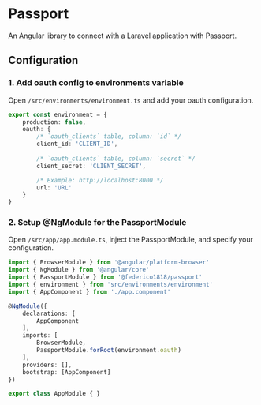# Passport

An Angular library to connect with a Laravel application with Passport.

## Configuration

### 1. Add oauth config to environments variable

Open ```/src/environments/environment.ts``` and add your oauth configuration.

```ts
export const environment = {
    production: false,
    oauth: {
        /* `oauth_clients` table, column: `id` */
        client_id: 'CLIENT_ID', 
        
        /* `oauth_clients` table, column: `secret` */
        client_secret: 'CLIENT_SECRET', 

        /* Example: http://localhost:8000 */
        url: 'URL'
    }
}
```

### 2. Setup @NgModule for the PassportModule

Open ```/src/app/app.module.ts```, inject the PassportModule, and specify your configuration.

```ts
import { BrowserModule } from '@angular/platform-browser'
import { NgModule } from '@angular/core'
import { PassportModule } from '@federico1818/passport'
import { environment } from 'src/environments/environment'
import { AppComponent } from './app.component'

@NgModule({
    declarations: [
        AppComponent
    ],
    imports: [
        BrowserModule,
        PassportModule.forRoot(environment.oauth)
    ],
    providers: [],
    bootstrap: [AppComponent]
})

export class AppModule { }
```